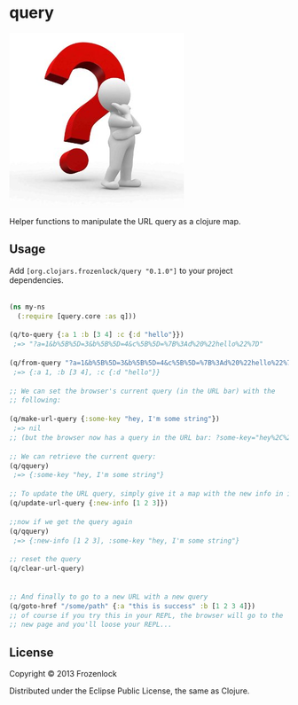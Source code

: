 # query

![Query](./QuestionA.jpg)


Helper functions to manipulate the URL query as a clojure map.

## Usage
   Add `[org.clojars.frozenlock/query "0.1.0"]` to your
   project dependencies.

```clojure

(ns my-ns
  (:require [query.core :as q]))

(q/to-query {:a 1 :b [3 4] :c {:d "hello"}})
 ;=> "?a=1&b%5B%5D=3&b%5B%5D=4&c%5B%5D=%7B%3Ad%20%22hello%22%7D"

(q/from-query "?a=1&b%5B%5D=3&b%5B%5D=4&c%5B%5D=%7B%3Ad%20%22hello%22%7D")
 ;=> {:a 1, :b [3 4], :c {:d "hello"}}

;; We can set the browser's current query (in the URL bar) with the
;; following:

(q/make-url-query {:some-key "hey, I'm some string"})
 ;=> nil
;; (but the browser now has a query in the URL bar: ?some-key="hey%2C%20I'm%20some%20string")

;; We can retrieve the current query:
(q/qquery)
 ;=> {:some-key "hey, I'm some string"}

;; To update the URL query, simply give it a map with the new info in it
(q/update-url-query {:new-info [1 2 3]})

;;now if we get the query again
(q/qquery)
 ;=> {:new-info [1 2 3], :some-key "hey, I'm some string"}

;; reset the query
(q/clear-url-query)


;; And finally to go to a new URL with a new query
(q/goto-href "/some/path" {:a "this is success" :b [1 2 3 4]})
;; of course if you try this in your REPL, the browser will go to the
;; new page and you'll loose your REPL...
```

## License

Copyright © 2013 Frozenlock

Distributed under the Eclipse Public License, the same as Clojure.
